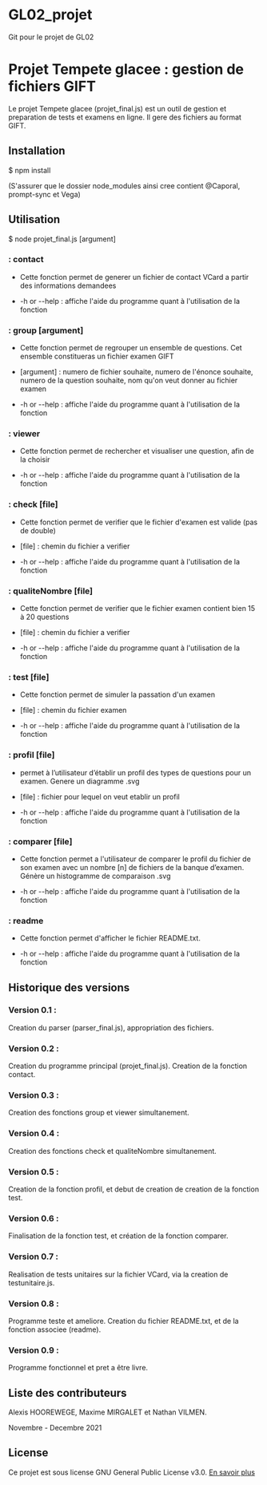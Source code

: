 # GL02_projet

Git pour le projet de GL02

# Projet Tempete glacee : gestion de fichiers GIFT

Le projet Tempete glacee (projet_final.js) est un outil de gestion et preparation de tests et examens en ligne. 
Il gere des fichiers au format GIFT.

## Installation

$ npm install

(S'assurer que le dossier node_modules ainsi cree contient @Caporal, prompt-sync et Vega)

## Utilisation

$ node projet_final.js <command> [argument]

### <command> : contact

- Cette fonction permet de generer un fichier de contact VCard a partir des informations demandees


- -h or --help 	: affiche l'aide du programme quant à l'utilisation de la fonction


### <command> : group [argument]

- Cette fonction permet de regrouper un ensemble de questions. Cet ensemble constitueras un fichier examen GIFT
- [argument] : numero de fichier souhaite, numero de l'énonce souhaite, numero de la question souhaite, nom qu'on veut donner au fichier examen

- -h or --help 	: affiche l'aide du programme quant à l'utilisation de la fonction

### <command> : viewer

- Cette fonction permet de rechercher et visualiser une question, afin de la choisir

- -h or --help 	: affiche l'aide du programme quant à l'utilisation de la fonction


### <command> : check [file]

- Cette fonction permet de verifier que le fichier d'examen est valide (pas de double)
- [file] : chemin du fichier a verifier

- -h or --help 	: affiche l'aide du programme quant à l'utilisation de la fonction

### <command> : qualiteNombre [file]

- Cette fonction permet de verifier que le fichier examen contient bien 15 à 20 questions
- [file] : chemin du fichier a verifier

- -h or --help 	: affiche l'aide du programme quant à l'utilisation de la fonction

### <command> : test [file]

- Cette fonction permet de simuler la passation d'un examen
- [file] : chemin du fichier examen

- -h or --help 	: affiche l'aide du programme quant à l'utilisation de la fonction

### <command> : profil [file]

- permet à l’utilisateur d’établir un profil des types de questions pour un examen. Genere un diagramme .svg

- [file] : fichier pour lequel on veut etablir un profil

- -h or --help 	: affiche l'aide du programme quant à l'utilisation de la fonction

### <command> : comparer [file]

- Cette fonction permet a l'utilisateur de comparer le profil du fichier de son examen avec un nombre [n] de fichiers de la banque d’examen. Génère un histogramme de comparaison .svg

- -h or --help 	: affiche l'aide du programme quant à l'utilisation de la fonction

### <command> : readme

- Cette fonction permet d'afficher le fichier README.txt.

- -h or --help 	: affiche l'aide du programme quant à l'utilisation de la fonction

## Historique des versions

### Version 0.1 :

Creation du parser (parser_final.js), appropriation des fichiers.

### Version 0.2 :

Creation du programme principal (projet_final.js). Creation de la fonction contact.

### Version 0.3 : 

Creation des fonctions group et viewer simultanement.

### Version 0.4 :

Creation des fonctions check et qualiteNombre simultanement.

### Version 0.5 :

Creation de la fonction profil, et debut de creation de creation de la fonction test.

### Version 0.6 :

Finalisation de la fonction test, et création de la fonction comparer.

### Version 0.7 :

Realisation de tests unitaires sur la fichier VCard, via la creation de testunitaire.js.

### Version 0.8 :

Programme teste et ameliore. Creation du fichier README.txt, et de la fonction associee (readme).

### Version 0.9 :
Programme fonctionnel et pret a être livre.


## Liste des contributeurs

Alexis HOOREWEGE, Maxime MIRGALET et Nathan VILMEN.

Novembre - Decembre 2021

## License

Ce projet est sous license GNU General Public License v3.0. [En savoir plus](https://choosealicense.com/licenses/gpl-3.0/)
